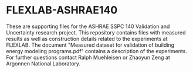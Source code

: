 # FLEXLAB-ASHRAE140
These are supporting files for the ASHRAE SSPC 140 Validation and Uncertainty research project.  This repository contains files with measured results as well as construction details related to the experiments at FLEXLAB. The document "Measured dataset for validation of building energy modeling programs.pdf" contains a description of the experiments. For further questions contact Ralph Muehleisen or Zhaoyun Zeng at Argonnen National Laboratory.
